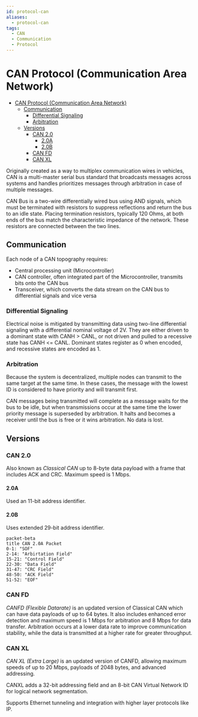 ```yaml
---
id: protocol-can
aliases:
  - protocol-can
tags:
  - CAN
  - Communication
  - Protocol
---
```


# CAN Protocol (Communication Area Network)

<!--toc:start-->

- [CAN Protocol (Communication Area Network)](#can-protocol-communication-area-network)
  - [Communication](#communication)
    - [Differential Signaling](#differential-signaling)
    - [Arbitration](#arbitration)
  - [Versions](#versions)
    - [CAN 2.0](#can-20)
      - [2.0A](#20a)
      - [2.0B](#20b)
    - [CAN FD](#can-fd)
    - [CAN XL](#can-xl)
    <!--toc:end-->

Originally created as a way to multiplex communication wires in vehicles, CAN
is a multi-master serial bus standard that broadcasts messages across systems
and handles prioritizes messages through arbitration in case of multiple
messages.

CAN Bus is a two-wire differentially wired bus using AND signals, which must
be terminated with resistors to suppress reflections and return the bus to an
idle state. Placing termination resistors, typically 120 Ohms, at both ends
of the bus match the characteristic impedance of the network. These resistors
are connected between the two lines.

## Communication

Each node of a CAN topography requires:

- Central processing unit (Microcontroller)
- CAN controller, often integrated part of the Microcontroller, transmits bits
  onto the CAN bus
- Transceiver, which converts the data stream on the CAN bus to differential
  signals and vice versa

### Differential Signaling

Electrical noise is mitigated by transmitting data using two-line differential
signaling with a differential nominal voltage of 2V. They are either driven to
a dominant state with CANH > CANL, or not driven and pulled to a recessive state
has CANH <= CANL. Dominant states register as 0 when encoded, and recessive
states are encoded as 1.

### Arbitration

Because the system is decentralized, multiple nodes can transmit to the same
target at the same time. In these cases, the message with the lowest ID is
considered to have priority and will transmit first.

CAN messages being transmitted will complete as a message waits for the bus to
be idle, but when transmissions occur at the same time the lower priority
message is superseded by arbitration. It halts and becomes a receiver until
the bus is free or it wins arbitration. No data is lost.

## Versions

### CAN 2.0

Also known as _Classical CAN_ up to 8-byte data payload with a frame that
includes ACK and CRC. Maximum speed is 1 Mbps.

#### 2.0A

Used an 11-bit address identifier.

#### 2.0B

Uses extended 29-bit address identifier.

```mermaid
packet-beta
title CAN 2.0A Packet
0-1: "SOF"
2-14: "Arbirtation Field"
15-21: "Control Field"
22-30: "Data Field"
31-47: "CRC Field"
48-50: "ACK Field"
51-52: "EOF"
```

### CAN FD

_CANFD (Flexible Datarate)_ is an updated version of Classical CAN which can
have data payloads of up to 64 bytes. It also includes enhanced error
detection and maximum speed is 1 Mbps for arbitration and 8 Mbps for data
transfer. Arbitration occurs at a lower data rate to improve communication
stability, while the data is transmitted at a higher rate for greater
throughput.

### CAN XL

_CAN XL (Extra Large)_ is an updated version of CANFD, allowing maximum speeds
of up to 20 Mbps, payloads of 2048 bytes, and advanced addressing.

CANXL adds a 32-bit addressing field and an 8-bit CAN Virtual Network ID for
logical network segmentation.

Supports Ethernet tunneling and integration with higher layer protocols like IP.
